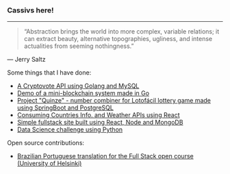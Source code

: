 ### Cassivs here!

<picture>
 <source media="(prefers-color-scheme: dark)" srcset="YOUR-DARKMODE-IMAGE">
 <source media="(prefers-color-scheme: light)" srcset="YOUR-LIGHTMODE-IMAGE">
</picture>

---
> “Abstraction brings the world into more complex, variable relations; it can extract beauty, alternative topographies, ugliness, and intense actualities from seeming nothingness.”

— Jerry Saltz

Some things that I have done:
- [A Cryptovote API using Golang and MySQL](https://github.com/CassivsGabriellis/crypto-vote-interface)
- [Demo of a mini-blockchain system made in Go](https://github.com/CassivsGabriellis/mini-blockchain-in-go)
- [Project "Quinze" - number combiner for Lotofácil lottery game made using SpringBoot and PostgreSQL](https://github.com/CassivsGabriellis/quinze/tree/cassio)
- [Consuming Countries Info. and Weather APIs using React](https://github.com/CassivsGabriellis/Data-for-countries-api-study)
- [Simple fullstack site built using React, Node and MongoDB](https://github.com/CassivsGabriellis/phonebook-fullstack-site)
- [Data Science challenge using Python](https://github.com/CassivsGabriellis/desafio-cgu-python-ciencia-dados)

Open source contributions:
- [Brazilian Portuguese translation for the Full Stack open course (University of Helsinki)](https://github.com/fullstack-hy2020/fullstack-hy2020.github.io/pull/2458)
